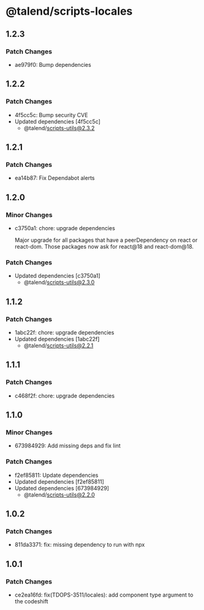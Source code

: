 # @talend/scripts-locales

## 1.2.3

### Patch Changes

- ae979f0: Bump dependencies

## 1.2.2

### Patch Changes

- 4f5cc5c: Bump security CVE
- Updated dependencies [4f5cc5c]
  - @talend/scripts-utils@2.3.2

## 1.2.1

### Patch Changes

- ea14b87: Fix Dependabot alerts

## 1.2.0

### Minor Changes

- c3750a1: chore: upgrade dependencies

  Major upgrade for all packages that have a peerDependency on react or react-dom. Those packages now ask for react@18 and react-dom@18.

### Patch Changes

- Updated dependencies [c3750a1]
  - @talend/scripts-utils@2.3.0

## 1.1.2

### Patch Changes

- 1abc22f: chore: upgrade dependencies
- Updated dependencies [1abc22f]
  - @talend/scripts-utils@2.2.1

## 1.1.1

### Patch Changes

- c468f2f: chore: upgrade dependencies

## 1.1.0

### Minor Changes

- 673984929: Add missing deps and fix lint

### Patch Changes

- f2ef85811: Update dependencies
- Updated dependencies [f2ef85811]
- Updated dependencies [673984929]
  - @talend/scripts-utils@2.2.0

## 1.0.2

### Patch Changes

- 811da3371: fix: missing dependency to run with npx

## 1.0.1

### Patch Changes

- ce2ea16fd: fix(TDOPS-3511/locales): add component type argument to the codeshift
